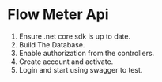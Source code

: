 # Flow Meter Api

1. Ensure .net core sdk is up to date.
2. Build The Database.
3. Enable authorization from the controllers.
4. Create account and activate.
5. Login and start using swagger to test.
